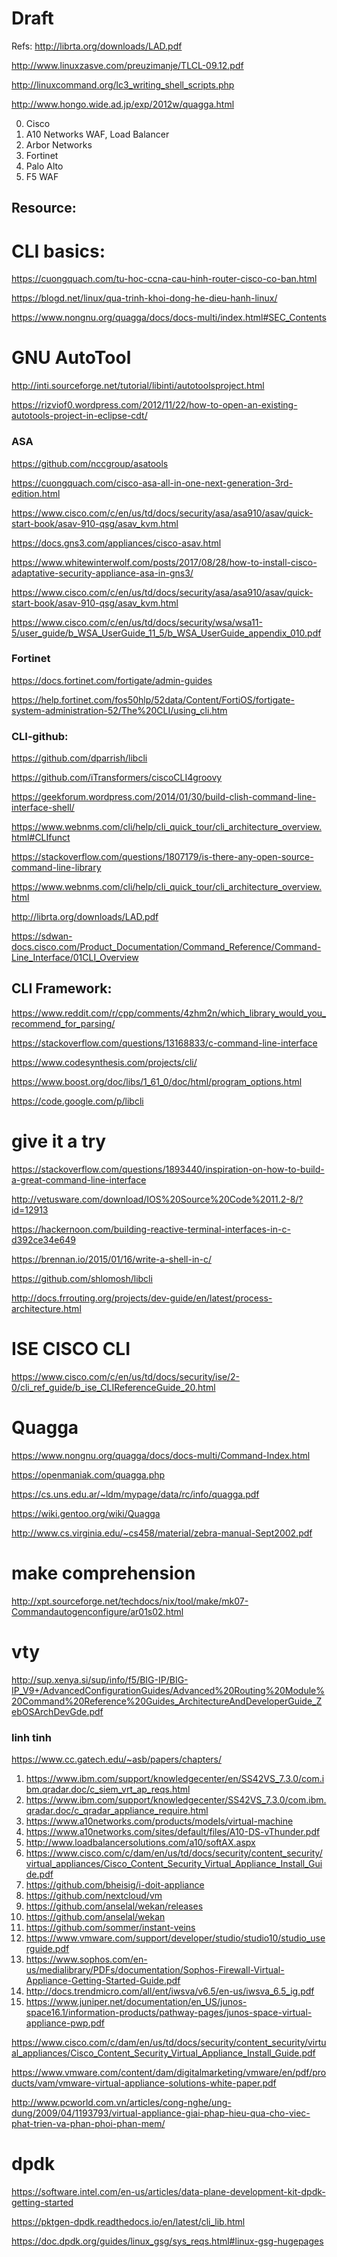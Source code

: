 # Draft
Refs:
http://librta.org/downloads/LAD.pdf

http://www.linuxzasve.com/preuzimanje/TLCL-09.12.pdf

http://linuxcommand.org/lc3_writing_shell_scripts.php

http://www.hongo.wide.ad.jp/exp/2012w/quagga.html

0. Cisco
1. A10 Networks WAF, Load Balancer
2. Arbor Networks
3. Fortinet
4. Palo Alto
5. F5 WAF

## Resource:

# CLI basics:
https://cuongquach.com/tu-hoc-ccna-cau-hinh-router-cisco-co-ban.html

https://blogd.net/linux/qua-trinh-khoi-dong-he-dieu-hanh-linux/

https://www.nongnu.org/quagga/docs/docs-multi/index.html#SEC_Contents

# GNU AutoTool

http://inti.sourceforge.net/tutorial/libinti/autotoolsproject.html


https://rizviof0.wordpress.com/2012/11/22/how-to-open-an-existing-autotools-project-in-eclipse-cdt/

### ASA

https://github.com/nccgroup/asatools

https://cuongquach.com/cisco-asa-all-in-one-next-generation-3rd-edition.html

https://www.cisco.com/c/en/us/td/docs/security/asa/asa910/asav/quick-start-book/asav-910-qsg/asav_kvm.html


https://docs.gns3.com/appliances/cisco-asav.html

https://www.whitewinterwolf.com/posts/2017/08/28/how-to-install-cisco-adaptative-security-appliance-asa-in-gns3/


https://www.cisco.com/c/en/us/td/docs/security/asa/asa910/asav/quick-start-book/asav-910-qsg/asav_kvm.html

https://www.cisco.com/c/en/us/td/docs/security/wsa/wsa11-5/user_guide/b_WSA_UserGuide_11_5/b_WSA_UserGuide_appendix_010.pdf

### Fortinet

https://docs.fortinet.com/fortigate/admin-guides

https://help.fortinet.com/fos50hlp/52data/Content/FortiOS/fortigate-system-administration-52/The%20CLI/using_cli.htm

### CLI-github:

https://github.com/dparrish/libcli

https://github.com/iTransformers/ciscoCLI4groovy

https://geekforum.wordpress.com/2014/01/30/build-clish-command-line-interface-shell/

https://www.webnms.com/cli/help/cli_quick_tour/cli_architecture_overview.html#CLIfunct

https://stackoverflow.com/questions/1807179/is-there-any-open-source-command-line-library



https://www.webnms.com/cli/help/cli_quick_tour/cli_architecture_overview.html


http://librta.org/downloads/LAD.pdf

https://sdwan-docs.cisco.com/Product_Documentation/Command_Reference/Command-Line_Interface/01CLI_Overview

## CLI Framework:

https://www.reddit.com/r/cpp/comments/4zhm2n/which_library_would_you_recommend_for_parsing/

https://stackoverflow.com/questions/13168833/c-command-line-interface

https://www.codesynthesis.com/projects/cli/

https://www.boost.org/doc/libs/1_61_0/doc/html/program_options.html

https://code.google.com/p/libcli

# give it a try

https://stackoverflow.com/questions/1893440/inspiration-on-how-to-build-a-great-command-line-interface

http://vetusware.com/download/IOS%20Source%20Code%2011.2-8/?id=12913

https://hackernoon.com/building-reactive-terminal-interfaces-in-c-d392ce34e649

https://brennan.io/2015/01/16/write-a-shell-in-c/

https://github.com/shlomosh/libcli

http://docs.frrouting.org/projects/dev-guide/en/latest/process-architecture.html

# ISE CISCO CLI

https://www.cisco.com/c/en/us/td/docs/security/ise/2-0/cli_ref_guide/b_ise_CLIReferenceGuide_20.html


# Quagga

https://www.nongnu.org/quagga/docs/docs-multi/Command-Index.html

https://openmaniak.com/quagga.php

https://cs.uns.edu.ar/~ldm/mypage/data/rc/info/quagga.pdf

https://wiki.gentoo.org/wiki/Quagga

http://www.cs.virginia.edu/~cs458/material/zebra-manual-Sept2002.pdf

# make comprehension

http://xpt.sourceforge.net/techdocs/nix/tool/make/mk07-Commandautogenconfigure/ar01s02.html


# vty

http://sup.xenya.si/sup/info/f5/BIG-IP/BIG-IP_V9+/AdvancedConfigurationGuides/Advanced%20Routing%20Module%20Command%20Reference%20Guides_ArchitectureAndDeveloperGuide_ZebOSArchDevGde.pdf


### linh tinh

https://www.cc.gatech.edu/~asb/papers/chapters/

1. https://www.ibm.com/support/knowledgecenter/en/SS42VS_7.3.0/com.ibm.qradar.doc/c_siem_vrt_ap_reqs.html
2. https://www.ibm.com/support/knowledgecenter/SS42VS_7.3.0/com.ibm.qradar.doc/c_qradar_appliance_require.html
3. https://www.a10networks.com/products/models/virtual-machine
4. https://www.a10networks.com/sites/default/files/A10-DS-vThunder.pdf
5. http://www.loadbalancersolutions.com/a10/softAX.aspx
6. https://www.cisco.com/c/dam/en/us/td/docs/security/content_security/virtual_appliances/Cisco_Content_Security_Virtual_Appliance_Install_Guide.pdf
7. https://github.com/bheisig/i-doit-appliance
8. https://github.com/nextcloud/vm
9. https://github.com/anselal/wekan/releases
10. https://github.com/anselal/wekan
11. https://github.com/sommer/instant-veins
12. https://www.vmware.com/support/developer/studio/studio10/studio_userguide.pdf
13. https://www.sophos.com/en-us/medialibrary/PDFs/documentation/Sophos-Firewall-Virtual-Appliance-Getting-Started-Guide.pdf
14. http://docs.trendmicro.com/all/ent/iwsva/v6.5/en-us/iwsva_6.5_ig.pdf
15. https://www.juniper.net/documentation/en_US/junos-space16.1/information-products/pathway-pages/junos-space-virtual-appliance-pwp.pdf


https://www.cisco.com/c/dam/en/us/td/docs/security/content_security/virtual_appliances/Cisco_Content_Security_Virtual_Appliance_Install_Guide.pdf

https://www.vmware.com/content/dam/digitalmarketing/vmware/en/pdf/products/vam/vmware-virtual-appliance-solutions-white-paper.pdf

http://www.pcworld.com.vn/articles/cong-nghe/ung-dung/2009/04/1193793/virtual-appliance-giai-phap-hieu-qua-cho-viec-phat-trien-va-phan-phoi-phan-mem/



# dpdk

https://software.intel.com/en-us/articles/data-plane-development-kit-dpdk-getting-started


https://pktgen-dpdk.readthedocs.io/en/latest/cli_lib.html

https://doc.dpdk.org/guides/linux_gsg/sys_reqs.html#linux-gsg-hugepages
